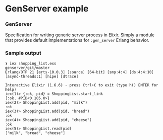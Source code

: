 # GenServer example

### GenServer
Specification for writing generic server process in Elixir. Simply a module
that provides default implementations for `:gen_server` Erlang behavior.

### Sample output
```
❯ iex shopping_list.exs                                                                                                                                                               genserver/git/master
Erlang/OTP 21 [erts-10.0.3] [source] [64-bit] [smp:4:4] [ds:4:4:10] [async-threads:1] [hipe] [dtrace]

Interactive Elixir (1.6.6) - press Ctrl+C to exit (type h() ENTER for help)
iex(1)> {:ok, pid} = ShoppingList.start_link
{:ok, #PID<0.105.0>}
iex(2)> ShoppingList.add(pid, "milk")
:ok
iex(3)> ShoppingList.add(pid, "bread")
:ok
iex(4)> ShoppingList.add(pid, "cheese")
:ok
iex(5)> ShoppingList.read(pid)
["milk", "bread", "cheese"]
```
